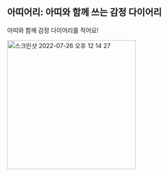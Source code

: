 ## 아띠어리: 아띠와 함께 쓰는 감정 다이어리

아띠와 함께 감정 다이어리를 적어요!

<img width="300" height="300" alt="스크린샷 2022-07-26 오후 12 14 27" src="https://user-images.githubusercontent.com/88080251/180917437-9a628a37-a540-49f6-a7f8-2e031aec5fe2.png">
